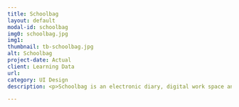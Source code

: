 ```yaml
---
title: Schoolbag
layout: default
modal-id: schoolbag
img0: schoolbag.jpg
img1: 
thumbnail: tb-schoolbag.jpg
alt: Schoolbag
project-date: Actual
client: Learning Data
url: 
category: UI Design
description: <p>Schoolbag is an electronic diary, digital work space and e-portfolio that brings students and teachers into the digital age. It provides students with a safe and user-friendly environment to record, complete and submit homework. Teachers can share resources such as worksheets, website links, videos, images, or audio with their students.</p><p>Designed as a fully responsive learning system to be modern and user friendly.</p><p>On this project, each page has been redesigned according to the feedback from users and team members, so it was in constant change until its final version. It is important to mention that from its first version to its latest much have been improved in all aspects, since the colours until the amount of clicks to execute a specific task.</p>

---
```

